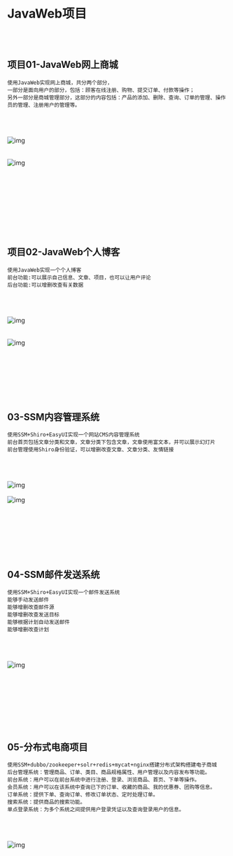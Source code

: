 # JavaWeb项目

<br><br>

## 项目01-JavaWeb网上商城
```
使用JavaWeb实现网上商城，共分两个部分，
一部分是面向用户的部分，包括：顾客在线注册、购物、提交订单、付款等操作；
另外一部分是商城管理部分，这部分的内容包括：产品的添加、删除、查询、订单的管理、操作员的管理、注册用户的管理等。
```
<br><br><br>
![img](https://github.com/luguanxing/JavaWeb-Apps/raw/master/01-JavaWeb%E7%BD%91%E4%B8%8A%E5%95%86%E5%9F%8E/pictures/index.jpg?raw=true)
<br><br><br>
![img](https://github.com/luguanxing/JavaWeb-Apps/raw/master/01-JavaWeb%E7%BD%91%E4%B8%8A%E5%95%86%E5%9F%8E/pictures/order.jpg?raw=true)
<br><br><br>

<br><br><br><br><br><br>

## 项目02-JavaWeb个人博客
```
使用JavaWeb实现一个个人博客
前台功能:可以展示自己信息、文章、项目，也可以让用户评论
后台功能:可以增删改查有关数据
```
<br><br><br>
![img](https://github.com/luguanxing/JavaWeb-Apps/raw/master/02-JavaWeb%E4%B8%AA%E4%BA%BA%E5%8D%9A%E5%AE%A2/pictures/4.jpg?raw=true)
<br><br><br>
![img](https://github.com/luguanxing/JavaWeb-Apps/raw/master/02-JavaWeb%E4%B8%AA%E4%BA%BA%E5%8D%9A%E5%AE%A2/pictures/e.jpg?raw=true)

<br><br><br><br><br><br>

## 03-SSM内容管理系统
```
使用SSM+Shiro+EasyUI实现一个网站CMS内容管理系统
前台首页包括文章分类和文章，文章分类下包含文章，文章使用富文本，并可以展示幻灯片
前台管理使用Shiro身份验证，可以增删改查文章、文章分类、友情链接
```
<br><br><br>
![img](https://github.com/luguanxing/JavaWeb-Apps/blob/master/03-SSM%E5%86%85%E5%AE%B9%E7%AE%A1%E7%90%86%E7%B3%BB%E7%BB%9F/pictures/01.jpg?raw=true)
<br/><br/>
![img](https://github.com/luguanxing/JavaWeb-Apps/blob/master/03-SSM%E5%86%85%E5%AE%B9%E7%AE%A1%E7%90%86%E7%B3%BB%E7%BB%9F/pictures/03.jpg?raw=true)

<br><br><br><br><br><br>

## 04-SSM邮件发送系统
```
使用SSM+Shiro+EasyUI实现一个邮件发送系统
能够手动发送邮件
能够增删改查邮件源
能够增删改查发送目标
能够根据计划自动发送邮件
能够增删改查计划
```
<br><br><br>
![img](https://github.com/luguanxing/JavaWeb-Apps/raw/master/04-SSM%E9%82%AE%E4%BB%B6%E5%8F%91%E9%80%81%E7%B3%BB%E7%BB%9F/pictures/1.jpg?raw=true)
<br/><br/>

<br><br><br><br><br><br>

## 05-分布式电商项目
```
使用SSM+dubbo/zookeeper+solr+redis+mycat+nginx搭建分布式架构搭建电子商城
后台管理系统：管理商品、订单、类目、商品规格属性、用户管理以及内容发布等功能。
前台系统：用户可以在前台系统中进行注册、登录、浏览商品、首页、下单等操作。
会员系统：用户可以在该系统中查询已下的订单、收藏的商品、我的优惠券、团购等信息。
订单系统：提供下单、查询订单、修改订单状态、定时处理订单。
搜索系统：提供商品的搜索功能。
单点登录系统：为多个系统之间提供用户登录凭证以及查询登录用户的信息。
```
<br><br><br>
![img](https://github.com/luguanxing/JavaWeb-Apps/blob/master/05-%E5%88%86%E5%B8%83%E5%BC%8F%E7%94%B5%E5%AD%90%E5%95%86%E5%9F%8E/pictures/jiagou.jpg?raw=true)
<br/><br/>

<br><br><br><br><br><br>



